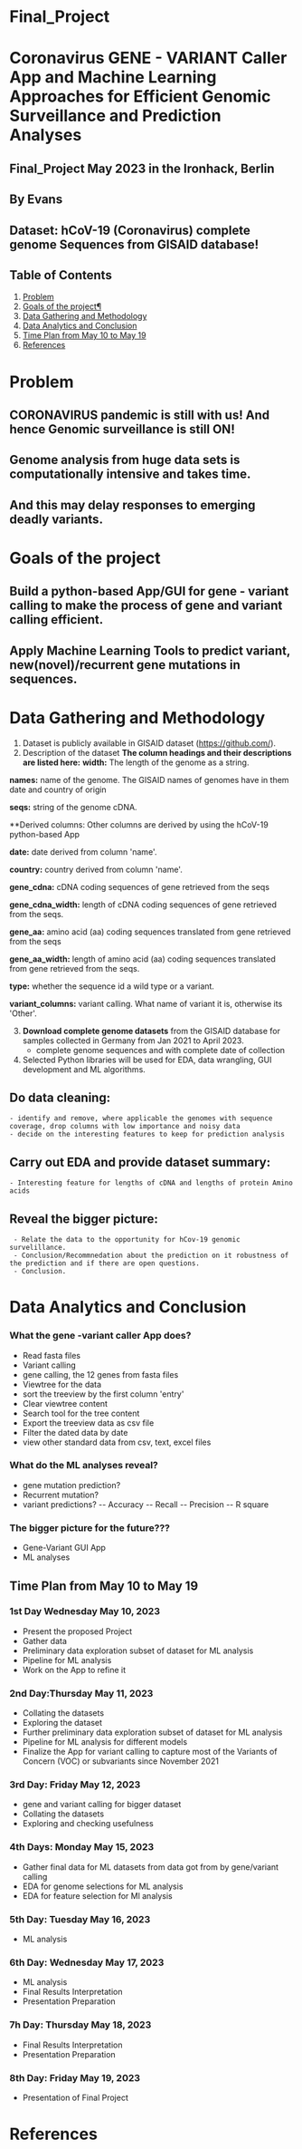 # Final_Project
# Coronavirus GENE - VARIANT Caller App and Machine Learning Approaches for Efficient Genomic Surveillance and Prediction Analyses  

## Final_Project May 2023 in the Ironhack, Berlin
## By Evans
## Dataset: hCoV-19 (Coronavirus) complete genome Sequences from GISAID database!

##  Table of Contents

1. [Problem](#2)
2. [Goals of the project¶](#3)
3. [Data Gathering and Methodology](#4) 
4. [Data Analytics and Conclusion](#5) 
5. [Time Plan from May 10 to May 19](#6) 
6. [References](#7)
   


# Problem
## CORONAVIRUS pandemic is still with us! And hence Genomic surveillance is still ON!
## Genome analysis from huge data sets is computationally intensive and takes time.
## And this may delay responses to emerging deadly variants.

# Goals of the project
## Build a python-based App/GUI for gene - variant calling to make the process of gene and variant calling efficient.
## Apply  Machine Learning Tools to predict variant, new(novel)/recurrent gene mutations in sequences.

# Data Gathering and Methodology
1. Dataset is publicly available in GISAID dataset (https://github.com/).
2. Description of the dataset
**The column headings and their descriptions are listed here:**
**width:** The length of the genome as a string.

**names:** name of the genome. The GISAID names of genomes have in them date and country of origin

**seqs:** string of the genome cDNA.

**Derived columns: Other columns are derived by using the hCoV-19 python-based App

**date:** date derived from column 'name'.

**country:** country derived from column 'name'.

**gene_cdna:** cDNA coding sequences of gene retrieved from the seqs

**gene_cdna_width:** length of cDNA coding sequences of gene retrieved from the seqs.

**gene_aa:** amino acid (aa) coding sequences translated from gene retrieved from the seqs

**gene_aa_width:** length of amino acid (aa) coding sequences translated from gene retrieved from the seqs.

**type:** whether the sequence id a wild type or a variant.


**variant_columns:** variant calling. What name of variant it is, otherwise its 'Other'.

3. **Download complete genome datasets** from the GISAID database for samples collected in  Germany from Jan 2021 to April 2023.
    - complete genome sequences and with complete date of collection 
4. Selected Python libraries will be used for EDA, data wrangling, GUI development and ML algorithms. 

## **Do data cleaning:**
    - identify and remove, where applicable the genomes with sequence coverage, drop columns with low importance and noisy data
    - decide on the interesting features to keep for prediction analysis
## **Carry out EDA and provide dataset summary:** 
    - Interesting feature for lengths of cDNA and lengths of protein Amino acids    
## **Reveal the bigger picture:** 
     - Relate the data to the opportunity for hCov-19 genomic survelillance.
     - Conclusion/Recommnedation about the prediction on it robustness of the prediction and if there are open questions.
     - Conclusion.
     

# Data Analytics and Conclusion
### What the gene -variant caller App does?
- Read fasta files
- Variant calling  
- gene calling, the 12 genes from fasta files
- Viewtree for the data
- sort the treeview by the first column 'entry'
- Clear viewtree content
- Search tool for the tree content
- Export the treeview data as csv file
- Filter the dated data by date
- view other standard data from csv, text, excel files
### What do the ML analyses reveal?
- gene mutation prediction?
- Recurrent mutation?
- variant predictions?
   -- Accuracy
   -- Recall
   -- Precision
   -- R square
### The bigger picture for the future???
- Gene-Variant GUI App
- ML analyses
       
## Time Plan from May 10 to May 19 

### 1st Day Wednesday May 10, 2023
- Present the proposed Project
- Gather data
- Preliminary data exploration subset of dataset for ML analysis
- Pipeline for ML analysis 
- Work on the App to refine it 
### 2nd Day:Thursday May 11, 2023 
- Collating the datasets
- Exploring the dataset
- Further preliminary data exploration subset of dataset for ML analysis
- Pipeline for ML analysis for different models
- Finalize the App for variant calling to capture most of the Variants of Concern (VOC) or subvariants since November 2021
###  3rd Day: Friday May 12, 2023  
- gene and variant calling for bigger dataset
- Collating the datasets
- Exploring and checking usefulness
### 4th Days: Monday May 15, 2023  
- Gather final data for ML datasets from data got from by gene/variant calling
- EDA for genome selections for ML analysis
- EDA for feature selection for Ml analysis
### 5th Day: Tuesday May 16, 2023 
- ML analysis 
### 6th Day: Wednesday May 17, 2023 
- ML analysis
- Final Results Interpretation
- Presentation Preparation
### 7h Day: Thursday May 18, 2023
- Final Results Interpretation
- Presentation Preparation
### 8th Day: Friday May 19, 2023
- Presentation of Final Project


#  References
